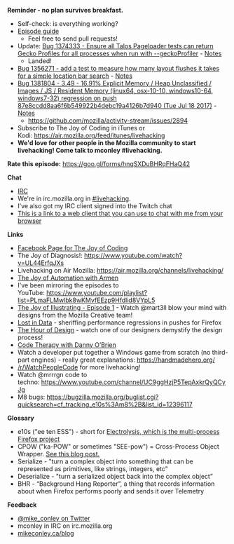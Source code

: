 **Reminder - no plan survives breakfast.**

- Self-check: is everything working?
- [Episode guide](https://github.com/mikeconley/joy-of-coding-episode-guide)
    - Feel free to send pull requests!
- Update: [Bug 1374333 - Ensure all Talos Pageloader tests can return Gecko Profiles for all processes when run with --geckoProfiler](https://bugzilla.mozilla.org/show_bug.cgi?id=1374333) - [Notes](https://www.evernote.com/l/AbLNjyGtSjtNapUXbs0AfSGQGbp017bMKfY)
    - Landed!
- [Bug 1356271 - add a test to measure how many layout flushes it takes for a simple location bar search](https://bugzilla.mozilla.org/show_bug.cgi?id=1356271) - [Notes](https://www.evernote.com/l/AbLNjyGtSjtNapUXbs0AfSGQGbp017bMKfY)
- [Bug 1381804 - 3.49 - 16.91% Explicit Memory / Heap Unclassified / Images / JS / Resident Memory (linux64, osx-10-10, windows10-64, windows7-32) regression on push 87e8ccdd8aa6f6b549922b4debc19a4126b7d940 (Tue Jul 18 2017)](https://bugzilla.mozilla.org/show_bug.cgi?id=1381804) - [Notes](https://www.evernote.com/l/AbJMx0PEkz9JF68eNDrPMqCW6wyfYKwI9vA)
    - https://github.com/mozilla/activity-stream/issues/2894
- Subscribe to The Joy of Coding in iTunes or Kodi: https://air.mozilla.org/feed/itunes/livehacking
- **We'd love for other people in the Mozilla community to start livehacking! Come talk to mconley #livehacking.**

**Rate this episode:** https://goo.gl/forms/hnqSXDuBHRqFHaQ42

**Chat**

- [IRC](https://wiki.mozilla.org/IRC)
- We're in irc.mozilla.org in [#livehacking](http://client00.chat.mibbit.com/?channel=%23livehacking&server=irc.mozilla.org).
- I’ve also got my IRC client signed into the Twitch chat
- [This is a link to a web client that you can use to chat with me from your browser](https://client00.chat.mibbit.com/?channel=%23livehacking&server=irc.mozilla.org)

**Links**

- [Facebook Page for The Joy of Coding](https://www.facebook.com/TheJoyOfCoding1/)
- The Joy of Diagnosis!: https://www.youtube.com/watch?v=UL44ErfqJXs
- Livehacking on Air Mozilla: https://air.mozilla.org/channels/livehacking/
- [The Joy of Automation with Armen](https://www.youtube.com/channel/UCBgCmdvPaoYyha7JI33rfDQ)
- I've been mirroring the episodes to YouTube: https://www.youtube.com/playlist?list=PLmaFLMwlbk8wKMvfEEzp9Hfdlid8VYpL5
- [The Joy of Illustrating - Episode 1](https://www.youtube.com/watch?v=5g82nBPNVbc) - Watch @mart3ll blow your mind with designs from the Mozilla Creative team!
- [Lost in Data](https://air.mozilla.org/lost-in-data-episode-1/) - sheriffing performance regressions in pushes for Firefox
- [The Hour of Design](https://www.youtube.com/watch?v=8_Ld4hOU1QU) - watch one of our designers demystify the design process!
- [Code Therapy with Danny O’Brien](https://www.youtube.com/channel/UCDShi-SQdFVRnQrMla9G_kQ)
- Watch a developer put together a Windows game from scratch (no third-part engines) - really great explanations: https://handmadehero.org/
- [/r/WatchPeopleCode](https://www.reddit.com/r/WatchPeopleCode) for more livehacking!
- Watch @mrrrgn code to techno: https://www.youtube.com/channel/UC9ggHzjP5TepAxkrQyQCyJg
- M8 bugs: https://bugzilla.mozilla.org/buglist.cgi?quicksearch=cf_tracking_e10s%3Am8%2B&list_id=12396117

**Glossary**

- e10s ("ee ten ESS") - short for [Electrolysis, which is the multi-process Firefox project](https://wiki.mozilla.org/Electrolysis)
- CPOW ("ka-POW" or sometimes "SEE-pow") = Cross-Process Object Wrapper. [See this blog post.](http://mikeconley.ca/blog/2015/02/17/on-unsafe-cpow-usage-in-firefox-desktop-and-why-is-my-nightly-so-sluggish-with-e10s-enabled/)
- Serialize - "turn a complex object into something that can be represented as primitives, like strings, integers, etc"
- Deserialize - "turn a serialized object back into the complex object”
- BHR - “Background Hang Reporter”, a thing that records information about when Firefox performs poorly and sends it over Telemetry

**Feedback**

- [@mike_conley on Twitter](https://twitter.com/mike_conley)
- mconley in IRC on irc.mozilla.org
- [mikeconley.ca/blog](http://mikeconley.ca/blog/)